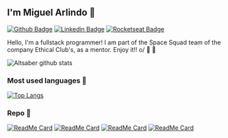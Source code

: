 ## I'm Miguel Arlindo :rocket:

[![Github Badge](https://img.shields.io/badge/-Github-000?style=flat-square&logo=Github&logoColor=white&link=https://github.com/Aeethon)](https://github.com/Aeethon)
[![Linkedin Badge](https://img.shields.io/badge/-LinkedIn-blue?style=flat-square&logo=Linkedin&logoColor=white&link=https://www.linkedin.com/in/miguel-arlindo-55329b1b4/)](https://www.linkedin.com/in/miguel-arlindo-55329b1b4/)
[![Rocketseat Badge](https://img.shields.io/badge/-Rocketseat-41356b?style=flat-square&logo=Rocketseat&logoColor=white&link=https://app.rocketseat.com.br/me/miguelahr)](https://app.rocketseat.com.br/me/miguelahr)

Hello, I'm a fullstack programmer! I am part of the Space Squad team of the company Ethical Club's, as a mentor. Enjoy it!! o/ :rocket: :purple_heart:

![Altsaber github stats](https://github-readme-stats.vercel.app/api?username=Aeethon&show_icons=true&theme=dracula)




### Most used languages :gem:

[![Top Langs](https://github-readme-stats.vercel.app/api/top-langs/?username=Aeethon&layout=Demo&theme=dracula)](https://github.com/Aeethon)

### Repo :gem:

[![ReadMe Card](https://github-readme-stats.vercel.app/api/pin/?username=Aeethon&repo=github-readme-stats)](https://github.com/Aeethon/githubtheme)
[![ReadMe Card](https://github-readme-stats.vercel.app/api/pin/?username=Aeethon&repo=github-readme-stats)](https://github.com/Aeethon/minimalist)
[![ReadMe Card](https://github-readme-stats.vercel.app/api/pin/?username=Aeethon&repo=github-readme-stats)](https://github.com/Aeethon/anokai-theme)
[![ReadMe Card](https://github-readme-stats.vercel.app/api/pin/?username=Aeethon&repo=github-readme-stats)](https://github.com/Aeethon/kitana-theme)












